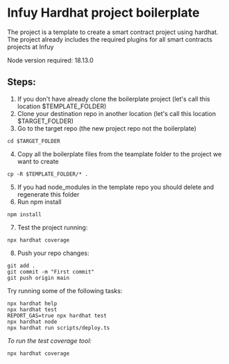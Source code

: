 # Infuy Hardhat project boilerplate 

The project is a template to create a smart contract project using hardhat. 
The project already includes the required plugins for all smart contracts projects at Infuy

Node version required: 18.13.0

## Steps:

1. If you don't have already clone the boilerplate project (let's call this location $TEMPLATE_FOLDER)
2. Clone your destination repo in another location (let's call this location $TARGET_FOLDER)
3. Go to the target repo (the new project repo not the boilerplate)
```script
cd $TARGET_FOLDER
```
4. Copy all the boilerplate files from the teamplate folder to the project we want to create
```script
cp -R $TEMPLATE_FOLDER/* .
```
5. If you had node_modules in the template repo you should delete and regenerate this folder
6. Run npm install
```script
npm install
```
7. Test the project running:
```script
npx hardhat coverage
```
8. Push your repo changes:
```script
git add .
git commit -m "First commit"
git push origin main
```


Try running some of the following tasks:

```shell
npx hardhat help
npx hardhat test
REPORT_GAS=true npx hardhat test
npx hardhat node
npx hardhat run scripts/deploy.ts
```

*To run the test coverage tool:*
```shell
npx hardhat coverage
```
